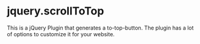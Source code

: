 jquery.scrollToTop
==================

This is a jQuery Plugin that generates a to-top-button. The plugin has a lot of options to customize it for your website.
